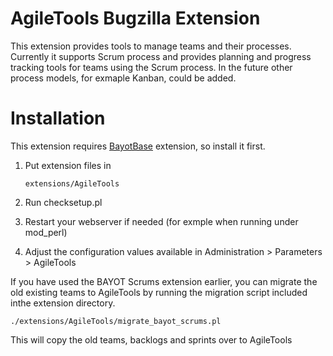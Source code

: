 AgileTools Bugzilla Extension
=============================

This extension provides tools to manage teams and their processes.
Currently it supports Scrum process and provides planning and progress tracking
tools for teams using the Scrum process. In the future other process models,
for exmaple Kanban, could be added.


Installation
============

This extension requires [BayotBase](https://github.com/bayoteers/BayotBase)
extension, so install it first.

1.  Put extension files in

        extensions/AgileTools

2.  Run checksetup.pl

3.  Restart your webserver if needed (for exmple when running under mod_perl)

4.  Adjust the configuration values available in Administration > Parameters >
    AgileTools


If you have used the BAYOT Scrums extension earlier, you can migrate the old
existing teams to AgileTools by running the migration script included inthe 
extension directory.

    ./extensions/AgileTools/migrate_bayot_scrums.pl

This will copy the old teams, backlogs and sprints over to AgileTools

